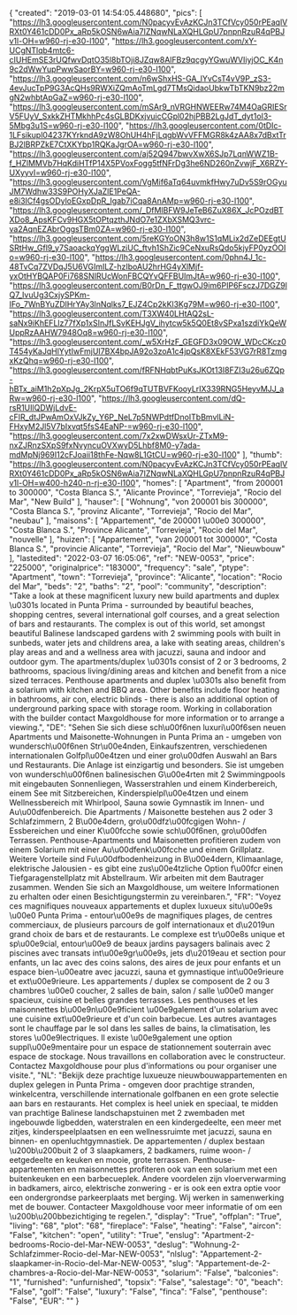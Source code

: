 {
"created": "2019-03-01 14:54:05.448680",
"pics": [
"https://lh3.googleusercontent.com/N0pacyvEvAzKCJn3TCfVcy050rPEaqlVRXt0Y461cDD0Px_aRp5kOSN6wAia7IZNqwNLaXQHLGpU7pnpnRzuR4qPBJv1l-OH=w960-rj-e30-l100",
"https://lh3.googleusercontent.com/xY-UCgNTlqb4mtc6-cIUHEmSE3rUQfwvDqtO35l8bTOji8JZqw8AlFBz9qcgyYGwuWVIiyjOC_K4n9c2dWwYupPwwSaorBY=w960-rj-e30-l100",
"https://lh3.googleusercontent.com/n6wShxHS-GA_lYvCsT4vV9P_zS3-4evJucTpP9G3AcQHs9RWXiZQmAoTmLgd7TMsQidaoUbkwTbTKN9bz22mgN2whbtApGaZ=w960-rj-e30-l100",
"https://lh3.googleusercontent.com/mSAr9_nVRGHNWEERw74M4OaGRIESrV5FUyV_SxkkZHTMkhhPc4sGLBDKxjvuicCGpl02hjPBB2LgJdT_dyt1oI3-5Mbg3u1S=w960-rj-e30-l100",
"https://lh3.googleusercontent.com/0tDIc-1LFsikupl04237KYrkndA9zW8OhUH4hFjLqgbWvVFFMGR8k4zAA8x7dBxtTrBJ2lBRPZkE7CtXKYbp1RQKaJgrOA=w960-rj-e30-l100",
"https://lh3.googleusercontent.com/aj52Q947bwvXwX6SJp7LqnWWZ1B-f_HZlMMVb7HqKdiHTfP14X5PVoxFogg5tfNFrDg3he6ND260nZvwjF_X6RZY-UXyyvI=w960-rj-e30-l100",
"https://lh3.googleusercontent.com/VgMif6aTq64uvmkfHwy7uDv5S9rOGyuJM7Wdhw33S9POHyXJaZlE1PeQA-e8i3ICf4gsODyloEGxpDpR_Igab7iCqa8AnAMp=w960-rj-e30-l100",
"https://lh3.googleusercontent.com/_DfMlBFW9JeTeB6ZuX86X_JcPOzdBTXDo8_ApsKFCv9HGX5tOPtqzthJNdO7e1ZXbXSMQ3vrc-va2AqnEZAbrOggsTBm0ZA=w960-rj-e30-l100",
"https://lh3.googleusercontent.com/5reKGYoON3h8w1S1qMLix2dZeDEEgtUSRtHw_Gfl9_y7SaoackqYggWLziUC_ftvh1ShZic9CeNxuRsQdo5kjyFP0yzOOIo=w960-rj-e30-l100",
"https://lh3.googleusercontent.com/0phn4J_1c-48TvCq7ZVDqJ5U6VGImILZ-hzIboAU2hrHG4yXlMjf-yxOtHYBQAP0Fi768SNIRUcWonFBCQYvQFFBUImJtA=w960-rj-e30-l100",
"https://lh3.googleusercontent.com/B0rDn_F_ttgwOJ9im6PIP6FsczJ7DGZ9lQ7_IvuUg3CxjySPKm-IFo_7WnBYuZDlHrYAy3lnNqlks7_EJZ4Cp2kKl3Kg79M=w960-rj-e30-l100",
"https://lh3.googleusercontent.com/T3XW40LHtAQ2sL-saNx9iKhEFLlz77fXp1xSInJfLSvKEHJgV_ihytcw5k5Q0Et8vSPxa1szdiYkQeWUppRzAAHW7948Oq8=w960-rj-e30-l100",
"https://lh3.googleusercontent.com/_w5XrHzF_GEGFD3x09OW_WDcCKcz0T454yKaJqHlYytIwFmjUI7BX4bpJA92o3zoA1c4jpQsK8XEkF53VG7rR8TzmgxKzQhq=w960-rj-e30-l100",
"https://lh3.googleusercontent.com/fRFNHqbtPuKsJKOt13I8FZI3u26u6ZQp-hBTx_aiM1h2pXpJg_2KrpX5uTO6f9qTUTBVFKooyLrIX339RNG5HeyvMJJ_aRw=w960-rj-e30-l100",
"https://lh3.googleusercontent.com/dQ-rsR1UIlQDWjLdvE-cFIR_dtJPwAmOxVJkZy_Y6P_NeL7p5NWPdtfDnoITbBmvlLiN-FHxyM2Jl5V7bIxvqt5fsS4EaNP-=w960-rj-e30-l100",
"https://lh3.googleusercontent.com/7x2xwDWsxUr-ZTxM9-nxZJRnzSXpS9fxNvyncuOVXwyD5Lhbf8M0-y7ada-mdMpNj969I12cFJoaii18thFe-Nqw8L1GtCU=w960-rj-e30-l100"
],
"thumb": "https://lh3.googleusercontent.com/N0pacyvEvAzKCJn3TCfVcy050rPEaqlVRXt0Y461cDD0Px_aRp5kOSN6wAia7IZNqwNLaXQHLGpU7pnpnRzuR4qPBJv1l-OH=w400-h240-n-rj-e30-l100",
"homes": [
"Apartment",
"from 200001 to 300000",
"Costa Blanca S.",
"Alicante Province",
"Torrevieja",
"Rocio del Mar",
"New Build"
],
"hauser": [
"Wohnung",
"von 200001 bis 300000",
"Costa Blanca S.",
"provinz Alicante",
"Torrevieja",
"Rocio del Mar",
"neubau"
],
"maisons": [
"Appartement",
"de 200001 \u00e0 300000",
"Costa Blanca S.",
"Province Alicante",
"Torrevieja",
"Rocio del Mar",
"nouvelle"
],
"huizen": [
"Appartement",
"van 200001 tot 300000",
"Costa Blanca S.",
"provincie Alicante",
"Torrevieja",
"Rocio del Mar",
"Nieuwbouw"
],
"lastedited": "2022-03-07 16:05:06",
"ref": "NEW-0053",
"price": "225000",
"originalprice": "183000",
"frequency": "sale",
"ptype": "Apartment",
"town": "Torrevieja",
"province": "Alicante",
"location": "Rocio del Mar",
"beds": "2",
"baths": "2",
"pool": "community",
"description": "Take a look at these magnificent luxury new build apartments and duplex \u0301s located in  Punta Prima - surrounded by beautiful beaches, shopping centres, several international  golf courses, and a great selection of bars and restaurants. The complex is out of this  world, set amongst beautiful Balinese landscaped gardens with 2 swimming pools with  built in sunbeds, water jets and childrens area, a lake with seating areas, children's play  areas and and a wellness area with jacuzzi, sauna and indoor and outdoor gym. The  apartments/duplex \u0301s consist of 2 or 3 bedrooms, 2 bathrooms, spacious living/dining  areas and kitchen and benefit from a nice sized terraces. Penthouse apartments and  duplex \u0301s also benefit from a solarium with kitchen and BBQ area. Other benefits include  floor heating in bathrooms, air con, electric blinds - there is also an additional option of  underground parking space with storage room. Working in collaboration with the builder  contact Maxgoldhouse for more information or to arrange a viewing.",
"DE": "Sehen Sie sich diese sch\u00f6nen luxuri\u00f6sen neuen Apartments und Maisonette-Wohnungen in Punta Prima an - umgeben von wundersch\u00f6nen Str\u00e4nden, Einkaufszentren, verschiedenen internationalen Golfpl\u00e4tzen und einer gro\u00dfen Auswahl an Bars und Restaurants. Die Anlage ist einzigartig und besonders. Sie ist umgeben von wundersch\u00f6nen balinesischen G\u00e4rten mit 2 Swimmingpools mit eingebauten Sonnenliegen, Wasserstrahlen und einem Kinderbereich, einem See mit Sitzbereichen, Kinderspielpl\u00e4tzen und einem Wellnessbereich mit Whirlpool, Sauna sowie Gymnastik im Innen- und Au\u00dfenbereich. Die Apartments / Maisonette bestehen aus 2 oder 3 Schlafzimmern, 2 B\u00e4dern, gro\u00dfz\u00fcgigen Wohn- / Essbereichen und einer K\u00fcche sowie sch\u00f6nen, gro\u00dfen Terrassen. Penthouse-Apartments und Maisonetten profitieren zudem von einem Solarium mit einer Au\u00dfenk\u00fcche und einem Grillplatz. Weitere Vorteile sind Fu\u00dfbodenheizung in B\u00e4dern, Klimaanlage, elektrische Jalousien - es gibt eine zus\u00e4tzliche Option f\u00fcr einen Tiefgaragenstellplatz mit Abstellraum. Wir arbeiten mit dem Bautrager zusammen. Wenden Sie sich an Maxgoldhouse, um weitere Informationen zu erhalten oder einen Besichtigungstermin zu vereinbaren.",
"FR": "Voyez ces magnifiques nouveaux appartements et duplex luxueux situ\u00e9s \u00e0 Punta Prima - entour\u00e9s de magnifiques plages, de centres commerciaux, de plusieurs parcours de golf internationaux et d\u2019un grand choix de bars et de restaurants. Le complexe est tr\u00e8s unique et sp\u00e9cial, entour\u00e9 de beaux jardins paysagers balinais avec 2 piscines avec transats int\u00e9gr\u00e9s, jets d\u2019eau et section pour enfants, un lac avec des coins salons, des aires de jeux pour enfants et un espace bien-\u00eatre avec jacuzzi, sauna et gymnastique int\u00e9rieure et ext\u00e9rieure. Les appartements / duplex se composent de 2 ou 3 chambres \u00e0 coucher, 2 salles de bain, salon / salle \u00e0 manger spacieux, cuisine et belles grandes terrasses. Les penthouses et les maisonnettes b\u00e9n\u00e9ficient \u00e9galement d'un solarium avec une cuisine ext\u00e9rieure et d'un coin barbecue. Les autres avantages sont le chauffage par le sol dans les salles de bains, la climatisation, les stores \u00e9lectriques. Il existe \u00e9galement une option suppl\u00e9mentaire pour un espace de stationnement souterrain avec espace de stockage. Nous travaillons en collaboration avec le constructeur. Contactez Maxgoldhouse pour plus d'informations ou pour organiser une visite.",
"NL": "Bekijk deze prachtige luxueuze nieuwbouwappartementen en duplex gelegen in Punta Prima - omgeven door prachtige stranden, winkelcentra, verschillende internationale golfbanen en een grote selectie aan bars en restaurants. Het complex is heel uniek en speciaal, te midden van prachtige Balinese landschapstuinen met 2 zwembaden met ingebouwde ligbedden, waterstralen en een kindergedeelte, een meer met zitjes, kinderspeelplaatsen en een wellnessruimte met jacuzzi, sauna en binnen- en openluchtgymnastiek. De appartementen / duplex  bestaan \u200b\u200buit 2 of 3 slaapkamers, 2 badkamers, ruime woon- / eetgedeelte en keuken en mooie, grote terrassen. Penthouse-appartementen en maisonnettes profiteren ook van een solarium met een buitenkeuken en een barbecueplek. Andere voordelen zijn vloerverwarming in badkamers, airco, elektrische zonwering - er is ook een extra optie voor een ondergrondse parkeerplaats met berging. Wij werken in samenwerking met de bouwer. Contacteer Maxgoldhouse voor meer informatie of om een \u200b\u200bbezichtiging te regelen.",
"display": "True",
"offplan": "True",
"living": "68",
"plot": "68",
"fireplace": "False",
"heating": "False",
"aircon": "False",
"kitchen": "open",
"utility": "True",
"enslug": "Apartment-2-bedrooms-Rocio-del-Mar-NEW-0053",
"deslug": "Wohnung-2-Schlafzimmer-Rocio-del-Mar-NEW-0053",
"nlslug": "Appartement-2-slaapkamer-in-Rocio-del-Mar-NEW-0053",
"slug": "Appartement-de-2-chambres-a-Rocio-del-Mar-NEW-0053",
"solarium": "False",
"balconies": "1",
"furnished": "unfurnished",
"topsix": "False",
"salestage": "0",
"beach": "False",
"golf": "False",
"luxury": "False",
"finca": "False",
"penthouse": "False",
"EUR": ""
}